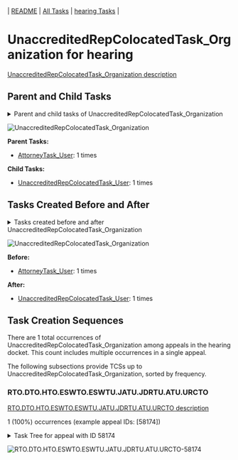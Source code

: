 <!-- DO NOT EDIT THIS FILE.  This file is autogenerated. -->
| [README](../README.md) | [All Tasks](../alltasks.md) | [hearing Tasks](tasklist.md) |

# UnaccreditedRepColocatedTask_Organization for hearing

[UnaccreditedRepColocatedTask_Organization description](../descr/UnaccreditedRepColocatedTask_Organization.md)

## Parent and Child Tasks

<details><summary markdown='span'>Parent and child tasks of UnaccreditedRepColocatedTask_Organization
</summary>

```
digraph G {
rankdir=LR;
node [shape=box]
"UnaccreditedRepColocatedTask_Organization" -> "UnaccreditedRepColocatedTask_User" [label=1]
"AttorneyTask_User" -> "UnaccreditedRepColocatedTask_Organization" [label=1]
}
```
</details>

![UnaccreditedRepColocatedTask_Organization](dot/UnaccreditedRepColocatedTask_Organization-parentchild.dot.png)

**Parent Tasks:**

   * [AttorneyTask_User](AttorneyTask_User.md): 1 times

**Child Tasks:**

   * [UnaccreditedRepColocatedTask_User](UnaccreditedRepColocatedTask_User.md): 1 times

## Tasks Created Before and After

<details><summary markdown='span'>Tasks created before and after UnaccreditedRepColocatedTask_Organization</summary>

```
digraph G {
rankdir=LR;

"UnaccreditedRepColocatedTask_Organization" -> "UnaccreditedRepColocatedTask_User" [label=1]
"AttorneyTask_User" -> "UnaccreditedRepColocatedTask_Organization" [label=1]
}
```
</details>

![UnaccreditedRepColocatedTask_Organization](dot/UnaccreditedRepColocatedTask_Organization.dot.png)

**Before:**

   * [AttorneyTask_User](AttorneyTask_User.md): 1 times

**After:**

   * [UnaccreditedRepColocatedTask_User](UnaccreditedRepColocatedTask_User.md): 1 times

## Task Creation Sequences

There are 1 total occurrences of UnaccreditedRepColocatedTask_Organization among appeals in the hearing docket.  This count includes multiple occurrences in a single appeal.

The following subsections provide TCSs up to UnaccreditedRepColocatedTask_Organization, sorted by frequency.

### RTO.DTO.HTO.ESWTO.ESWTU.JATU.JDRTU.ATU.URCTO

[RTO.DTO.HTO.ESWTO.ESWTU.JATU.JDRTU.ATU.URCTO description](../descr/RTO.DTO.HTO.ESWTO.ESWTU.JATU.JDRTU.ATU.URCTO.md)

1 (100%) occurrences (example appeal IDs: [58174])

<details><summary markdown='span'>Task Tree for appeal with ID 58174</summary>

```
@startuml
skinparam {
  ObjectBorderColor #555
  ObjectBorderThickness 0
  ObjectFontStyle bold
  ObjectFontSize 14
  ObjectAttributeFontColor #333
  ObjectAttributeFontSize 12
}
  object 0.RootTask #8dd3c7 {
Organization
}
  object 1.TrackVeteranTask #bebada {
Organization
}
  object 2.DistributionTask #ffffb3 {
Organization
}
  object 3.HearingTask #fb8072 {
Organization
}
  object 4.ScheduleHearingTask #80b1d3 {
Organization
}
  object 5.EvidenceSubmissionWindowTask #fccde5 {
Organization
}
  object 6.EvidenceSubmissionWindowTask #fccde5 {
User
}
  object 7.JudgeAssignTask #ccebc5 {
User
}
  object 8.JudgeDecisionReviewTask #d9d9d9 {
User
}
  object 9.AttorneyTask #bc80bd {
User
}
  object 10.UnaccreditedRepColocatedTask #d9d9d9 {
Organization  <back:white>    </back>
}
  object 11.UnaccreditedRepColocatedTask #d9d9d9 {
User
}
  object 12.TimedHoldTask #fccde5 {
User
}
  object 13.BvaDispatchTask #b3de69 {
Organization
}
  object 14.BvaDispatchTask #b3de69 {
User
}
0.RootTask -- 1.TrackVeteranTask
0.RootTask -- 2.DistributionTask
2.DistributionTask -- 3.HearingTask
3.HearingTask -- 4.ScheduleHearingTask
3.HearingTask -- 5.EvidenceSubmissionWindowTask
5.EvidenceSubmissionWindowTask -- 6.EvidenceSubmissionWindowTask
0.RootTask -- 7.JudgeAssignTask
0.RootTask -- 8.JudgeDecisionReviewTask
8.JudgeDecisionReviewTask -- 9.AttorneyTask
9.AttorneyTask -- 10.UnaccreditedRepColocatedTask
10.UnaccreditedRepColocatedTask -- 11.UnaccreditedRepColocatedTask
11.UnaccreditedRepColocatedTask -- 12.TimedHoldTask
0.RootTask -- 13.BvaDispatchTask
13.BvaDispatchTask -- 14.BvaDispatchTask
@enduml
```
</details>

![RTO.DTO.HTO.ESWTO.ESWTU.JATU.JDRTU.ATU.URCTO-58174](uml/RTO.DTO.HTO.ESWTO.ESWTU.JATU.JDRTU.ATU.URCTO-58174.png)


